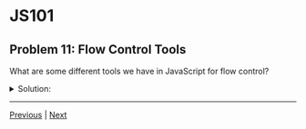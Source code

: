# JS101
## Problem 11: Flow Control Tools

What are some different tools we have in JavaScript for flow control?

<details>
<summary>Solution:</summary>

`if`/`else` statements, `switch` statements, the ternary operator, comparison and logical operators.

</details>

---

[Previous](010.md) | [Next](012.md)

